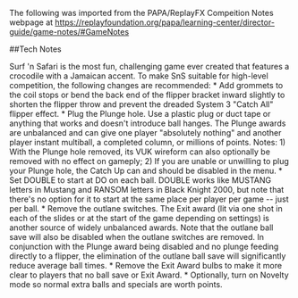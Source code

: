 The following was imported from the PAPA/ReplayFX Compeition Notes webpage at https://replayfoundation.org/papa/learning-center/director-guide/game-notes/#GameNotes

##Tech Notes
            
Surf 'n Safari is the most fun, challenging game ever created that features a crocodile with a Jamaican accent. To make SnS suitable for high-level competition, the following changes are recommended: * Add grommets to the coil stops or bend the back end of the flipper bracket inward slightly to shorten the flipper throw and prevent the dreaded System 3 "Catch All" flipper effect. * Plug the Plunge hole. Use a plastic plug or duct tape or anything that works and doesn't introduce ball hanges. The Plunge awards are unbalanced and can give one player "absolutely nothing" and another player instant multiball, a completed column, or millions of points. Notes: 1) With the Plunge hole removed, its VUK wireform can also optionally be removed with no effect on gameply; 2) If you are unable or unwilling to plug your Plunge hole, the Catch Up can and should be disabled in the menu. * Set DOUBLE to start at DO on each ball. DOUBLE works like MUSTANG letters in Mustang and RANSOM letters in Black Knight 2000, but note that there's no option for it to start at the same place per player per game -- just per ball. * Remove the outlane switches. The Exit award (lit via one shot in each of the slides or at the start of the game depending on settings) is another source of widely unbalanced awards. Note that the outlane ball save will also be disabled when the outlane switches are removed. In conjunction with the Plunge award being disabled and no plunge feeding directly to a flipper, the elimination of the outlane ball save will significantly reduce average ball times. * Remove the Exit Award bulbs to make it more clear to players that no ball save or Exit Award. * Optionally, turn on Novelty mode so normal extra balls and specials are worth points.